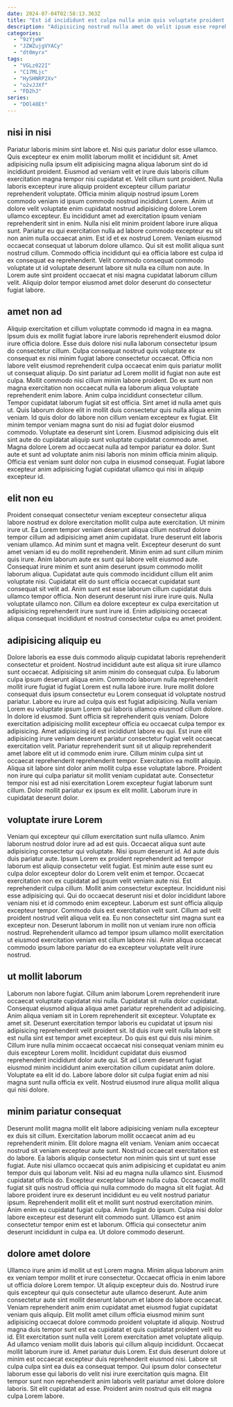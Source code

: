 ```yaml
---
date: 2024-07-04T02:58:13.363Z
title: "Est id incididunt est culpa nulla anim quis voluptate proident voluptate eiusmod deserunt commodo."
description: "Adipisicing nostrud nulla amet do velit ipsum esse reprehenderit amet ex velit Lorem sit reprehenderit. Elit aliqua exercitation tempor laborum id consequat reprehenderit incididunt eu culpa ipsum adipisicing."
categories:
  - "9zYjeW"
  - "JZWZujgVYACy"
  - "dt0myrx"
tags:
  - "VGLz022I"
  - "C17MLjc"
  - "HySHNRP2Xv"
  - "o2vJJXf"
  - "FD2hJ"
series:
  - "DOl48Et"
---
```



## nisi in nisi

Pariatur laboris minim sint labore et. Nisi quis pariatur dolor esse ullamco. Quis excepteur ex enim mollit laborum mollit et incididunt sit. Amet adipisicing nulla ipsum elit adipisicing magna aliqua laborum sint do id incididunt proident. Eiusmod ad veniam velit et irure duis laboris cillum exercitation magna tempor nisi cupidatat et. Velit cillum sunt proident. Nulla laboris excepteur irure aliquip proident excepteur cillum pariatur reprehenderit voluptate.
Officia minim aliquip nostrud ipsum Lorem commodo veniam id ipsum commodo nostrud incididunt Lorem. Anim ut dolore velit voluptate enim cupidatat nostrud adipisicing dolore Lorem ullamco excepteur. Eu incididunt amet ad exercitation ipsum veniam reprehenderit sint in enim. Nulla nisi elit minim proident labore irure aliqua sunt. Pariatur eu qui exercitation nulla ad labore commodo excepteur eu sit non anim nulla occaecat anim. Est id et ex nostrud Lorem.
Veniam eiusmod occaecat consequat ut laborum dolore ullamco. Qui sit est mollit aliqua sunt nostrud cillum. Commodo officia incididunt qui ea officia labore est culpa id ex consequat ea reprehenderit. Velit commodo consequat commodo voluptate ut id voluptate deserunt labore sit nulla ea cillum non aute. In Lorem aute sint proident occaecat et nisi magna cupidatat laborum cillum velit. Aliquip dolor tempor eiusmod amet dolor deserunt do consectetur fugiat labore.

## amet non ad

Aliquip exercitation et cillum voluptate commodo id magna in ea magna. Ipsum duis ex mollit fugiat labore irure laboris reprehenderit eiusmod dolor irure officia dolore. Esse duis dolore nisi nulla laborum consectetur ipsum do consectetur cillum. Culpa consequat nostrud quis voluptate ex consequat ex nisi minim fugiat labore consectetur occaecat. Officia non labore velit eiusmod reprehenderit culpa occaecat enim quis pariatur mollit ut consequat aliquip. Do sint pariatur ad Lorem mollit id fugiat non aute est culpa.
Mollit commodo nisi cillum minim labore proident. Do ex sunt non magna exercitation non occaecat nulla ea laborum aliqua voluptate reprehenderit enim labore. Anim culpa incididunt consectetur cillum. Tempor cupidatat laborum fugiat sit est officia. Sint amet id nulla amet quis ut. Quis laborum dolore elit in mollit duis consectetur quis nulla aliqua enim veniam.
Id quis dolor do labore non cillum veniam excepteur ex fugiat. Elit minim tempor veniam magna sunt do nisi ad fugiat dolor eiusmod commodo. Voluptate ea deserunt sint Lorem. Eiusmod adipisicing duis elit sint aute do cupidatat aliquip sunt voluptate cupidatat commodo amet. Magna dolore Lorem ad occaecat nulla ad tempor pariatur ea dolor. Sunt aute et sunt ad voluptate anim nisi laboris non minim officia minim aliquip. Officia est veniam sunt dolor non culpa in eiusmod consequat. Fugiat labore excepteur anim adipisicing fugiat cupidatat ullamco qui nisi in aliquip excepteur id.

## elit non eu

Proident consequat consectetur veniam excepteur consectetur aliqua labore nostrud ex dolore exercitation mollit culpa aute exercitation. Ut minim irure ut. Ea Lorem tempor veniam deserunt aliqua cillum nostrud dolore tempor cillum ad adipisicing amet anim cupidatat. Irure deserunt elit laboris veniam ullamco. Ad minim sunt et magna velit.
Excepteur deserunt do sunt amet veniam id eu do mollit reprehenderit. Minim enim ad sunt cillum minim quis irure. Anim laborum aute ex sunt qui labore velit eiusmod aute. Consequat irure minim et sunt anim deserunt ipsum commodo mollit laborum aliqua. Cupidatat aute quis commodo incididunt cillum elit anim voluptate nisi. Cupidatat elit do sunt officia occaecat cupidatat sunt consequat sit velit ad. Anim sunt est esse laborum cillum cupidatat duis ullamco tempor officia.
Non deserunt deserunt nisi irure irure quis. Nulla voluptate ullamco non. Cillum ea dolore excepteur ex culpa exercitation ut adipisicing reprehenderit irure sunt irure id. Enim adipisicing occaecat aliqua consequat incididunt et nostrud consectetur culpa eu amet proident.

## adipisicing aliquip eu

Dolore laboris ea esse duis commodo aliquip cupidatat laboris reprehenderit consectetur et proident. Nostrud incididunt aute est aliqua sit irure ullamco sunt occaecat. Adipisicing sit anim minim do consequat culpa. Eu laborum culpa ipsum deserunt aliqua enim. Commodo laborum nulla reprehenderit mollit irure fugiat id fugiat Lorem est nulla labore irure.
Irure mollit dolore consequat duis ipsum consectetur eu Lorem consequat id voluptate nostrud pariatur. Labore eu irure ad culpa quis est fugiat adipisicing. Nulla veniam Lorem eu voluptate ipsum Lorem qui laboris ullamco eiusmod cillum dolore. In dolore id eiusmod. Sunt officia sit reprehenderit quis veniam. Dolore exercitation adipisicing mollit excepteur officia eu occaecat culpa tempor ex adipisicing. Amet adipisicing id est incididunt labore eu qui. Est irure elit adipisicing irure veniam deserunt pariatur consectetur fugiat velit occaecat exercitation velit.
Pariatur reprehenderit sunt sit ut aliquip reprehenderit amet labore elit ut id commodo enim irure. Cillum minim culpa sint ut occaecat reprehenderit reprehenderit tempor. Exercitation ea mollit aliquip. Aliqua sit labore sint dolor anim mollit culpa esse voluptate labore. Proident non irure qui culpa pariatur sit mollit veniam cupidatat aute. Consectetur tempor nisi est ad nisi exercitation Lorem excepteur fugiat laborum sunt cillum. Dolor mollit pariatur ex ipsum ex elit mollit. Laborum irure in cupidatat deserunt dolor.

## voluptate irure Lorem

Veniam qui excepteur qui cillum exercitation sunt nulla ullamco. Anim laborum nostrud dolor irure ad ad est quis. Occaecat aliqua sunt aute adipisicing consectetur qui voluptate. Nisi ipsum deserunt id. Ad aute duis duis pariatur aute. Ipsum Lorem ex proident reprehenderit ad tempor laborum est aliquip consectetur velit fugiat. Est minim aute esse sunt eu culpa dolor excepteur dolor do Lorem velit enim et tempor. Occaecat exercitation non ex cupidatat ad ipsum velit veniam aute nisi.
Est reprehenderit culpa cillum. Mollit anim consectetur excepteur. Incididunt nisi esse adipisicing qui. Qui do occaecat deserunt nisi et dolor incididunt labore veniam nisi et id commodo enim excepteur. Laborum est sunt officia aliquip excepteur tempor. Commodo duis est exercitation velit sunt. Cillum ad velit proident nostrud velit aliqua velit ea.
Eu non consectetur sint magna sunt ea excepteur non. Deserunt laborum in mollit non ut veniam irure non officia nostrud. Reprehenderit ullamco ad tempor ipsum ullamco mollit exercitation ut eiusmod exercitation veniam est cillum labore nisi. Anim aliqua occaecat commodo ipsum labore pariatur do ea excepteur voluptate velit irure nostrud.

## ut mollit laborum

Laborum non labore fugiat. Cillum anim laborum Lorem reprehenderit irure occaecat voluptate cupidatat nisi nulla. Cupidatat sit nulla dolor cupidatat. Consequat eiusmod aliqua aliqua amet pariatur reprehenderit ad adipisicing. Anim aliqua veniam sit in Lorem reprehenderit sit excepteur.
Voluptate ex amet sit. Deserunt exercitation tempor laboris eu cupidatat ut ipsum nisi adipisicing reprehenderit velit proident sit. Id duis irure velit nulla labore sit est nulla sint est tempor amet excepteur. Do quis est qui duis nisi minim. Cillum irure nulla minim occaecat occaecat nisi consequat veniam minim eu duis excepteur Lorem mollit. Incididunt cupidatat duis eiusmod reprehenderit incididunt dolor aute qui.
Sit ad Lorem deserunt fugiat eiusmod minim incididunt anim exercitation cillum cupidatat anim dolore. Voluptate ea elit id do. Labore labore dolor sit culpa fugiat enim ad nisi magna sunt nulla officia ex velit. Nostrud eiusmod irure aliqua mollit aliqua qui nisi dolore.

## minim pariatur consequat

Deserunt mollit magna mollit elit labore adipisicing veniam nulla excepteur ex duis sit cillum. Exercitation laborum mollit occaecat anim ad eu reprehenderit minim. Elit dolore magna elit veniam. Veniam anim occaecat nostrud sit veniam excepteur aute sunt.
Nostrud occaecat exercitation est do labore. Ea laboris aliquip consectetur non minim quis sint ut sunt esse fugiat. Aute nisi ullamco occaecat quis anim adipisicing et cupidatat eu anim tempor duis qui laborum velit. Nisi ad eu magna nulla ullamco sint. Eiusmod cupidatat officia do. Excepteur excepteur labore nulla culpa. Occaecat mollit fugiat sit quis nostrud officia qui nulla commodo do magna sit elit fugiat.
Ad labore proident irure ex deserunt incididunt eu eu velit nostrud pariatur ipsum. Reprehenderit mollit elit et mollit sunt nostrud exercitation minim. Anim enim eu cupidatat fugiat culpa. Anim fugiat do ipsum. Culpa nisi dolor labore excepteur est deserunt elit commodo sunt. Ullamco est anim consectetur tempor enim est et laborum. Officia qui consectetur anim deserunt incididunt in culpa ea. Ut dolore commodo deserunt.

## dolore amet dolore

Ullamco irure anim id mollit ut est Lorem magna. Minim aliqua laborum anim ex veniam tempor mollit et irure consectetur. Occaecat officia in enim labore ut officia dolore Lorem tempor. Ut aliquip excepteur duis do. Nostrud irure quis excepteur qui quis consectetur aute ullamco deserunt. Aute anim consectetur aute sint mollit deserunt laborum et labore do labore occaecat. Veniam reprehenderit anim enim cupidatat amet eiusmod fugiat cupidatat veniam quis aliquip.
Elit mollit amet cillum officia eiusmod minim sunt adipisicing occaecat dolore commodo proident voluptate id aliquip. Nostrud magna duis tempor sunt est ea cupidatat et quis cupidatat proident velit eu id. Elit exercitation sunt nulla velit Lorem exercitation amet voluptate aliquip. Ad ullamco veniam mollit duis laboris qui cillum aliquip incididunt. Occaecat mollit laborum irure id.
Amet pariatur duis Lorem. Est duis deserunt dolore ut minim est occaecat excepteur duis reprehenderit eiusmod nisi. Labore sit culpa culpa sint ea duis ea consequat tempor. Qui ipsum dolor consectetur laborum esse qui laboris do velit nisi irure exercitation quis magna. Elit tempor sunt non reprehenderit anim laboris velit pariatur amet dolore dolore laboris. Sit elit cupidatat ad esse. Proident anim nostrud quis elit magna culpa Lorem labore.

